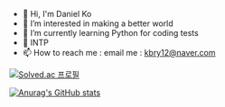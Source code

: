 - 👋 Hi, I'm Daniel Ko
- 👀 I’m interested in making a better world
- 🌱 I’m currently learning Python for coding tests
- 💞️ INTP
- 📫 How to reach me : email me : kbry12@naver.com

[![Solved.ac
프로필](http://mazassumnida.wtf/api/v2/generate_badge?boj=hodako97)](https://solved.ac/hodako97)

[![Anurag's GitHub stats](https://github-readme-stats.vercel.app/api?username=hodako97)](https://github.com/hodako97/github-readme-stats)

<!---
fingersdanny/fingersdanny is a ✨ special ✨ repository because its `README.md` (this file) appears on your GitHub profile.
You can click the Preview link to take a look at your changes.
--->

